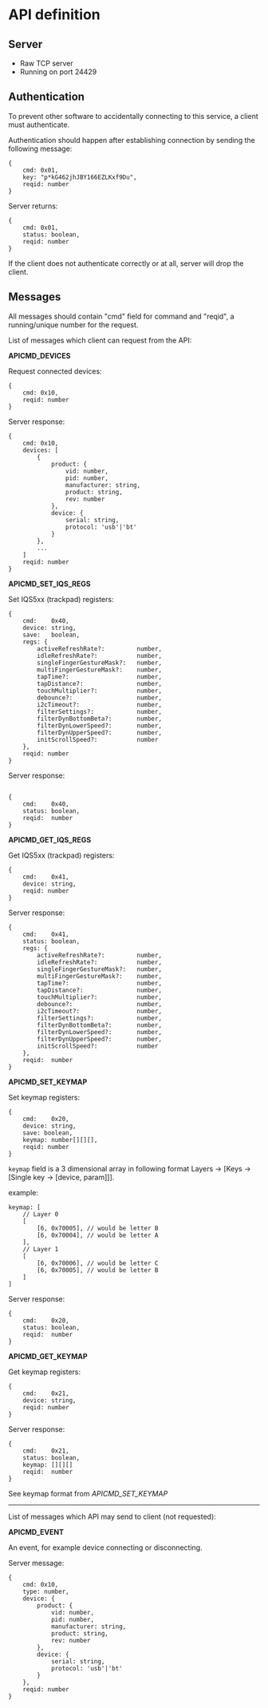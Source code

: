 # API definition

## Server

* Raw TCP server
* Running on port 24429

## Authentication

To prevent other software to accidentally connecting to this service, a client must authenticate.

Authentication should happen after establishing connection by sending the following message:

```
{
    cmd: 0x01,
    key: "p*kG462jhJBY166EZLKxf9Du",
    reqid: number
}
```
Server returns:
```
{
    cmd: 0x01,
    status: boolean,
    reqid: number
}
```
If the client does not authenticate correctly or at all, server will drop the client.

## Messages

All messages should contain "cmd" field for command and "reqid", a running/unique number for the request.

List of messages which client can request from the API:

**APICMD_DEVICES**

Request connected devices:
```
{
    cmd: 0x10,
    reqid: number
}
```
Server response:
```
{
    cmd: 0x10,
    devices: [
        {
            product: {
                vid: number,
                pid: number,
                manufacturer: string,
                product: string,
                rev: number
            },
            device: {
                serial: string,
                protocol: 'usb'|'bt'
            }
        },
        ...
    ]
    reqid: number
}
```

**APICMD_SET_IQS_REGS**

Set IQS5xx (trackpad) registers:
```
{
    cmd:    0x40,
    device: string,
    save:   boolean,
    regs: {
        activeRefreshRate?:         number,
        idleRefreshRate?:           number,
        singleFingerGestureMask?:   number,
        multiFingerGestureMask?:    number,
        tapTime?:                   number,
        tapDistance?:               number,
        touchMultiplier?:           number,
        debounce?:                  number,
        i2cTimeout?:                number,
        filterSettings?:            number,
        filterDynBottomBeta?:       number,
        filterDynLowerSpeed?:       number,
        filterDynUpperSpeed?:       number,
        initScrollSpeed?:           number
    },
    reqid: number
}

```
Server response:
```

{
    cmd:    0x40,
    status: boolean,
    reqid:  number
}
```

**APICMD_GET_IQS_REGS**

Get IQS5xx (trackpad) registers:
```
{
    cmd:    0x41,
    device: string,
    reqid: number
}
```
Server response:
```
{
    cmd:    0x41,
    status: boolean,
    regs: {
        activeRefreshRate?:         number,
        idleRefreshRate?:           number,
        singleFingerGestureMask?:   number,
        multiFingerGestureMask?:    number,
        tapTime?:                   number,
        tapDistance?:               number,
        touchMultiplier?:           number,
        debounce?:                  number,
        i2cTimeout?:                number,
        filterSettings?:            number,
        filterDynBottomBeta?:       number,
        filterDynLowerSpeed?:       number,
        filterDynUpperSpeed?:       number,
        initScrollSpeed?:           number
    },
    reqid:  number
}
```

**APICMD_SET_KEYMAP**

Set keymap registers:
```
{
    cmd:    0x20,
    device: string,
    save: boolean,
    keymap: number[][][],
    reqid: number
}
```
`keymap` field is a 3 dimensional array in following format Layers -> \[Keys -> \[Single key -> \[device, param\]\]\].

example: 
```
keymap: [
    // Layer 0
    [
        [6, 0x70005], // would be letter B
        [6, 0x70004], // would be letter A
    ],
    // Layer 1
    [
        [6, 0x70006], // would be letter C
        [6, 0x70005], // would be letter B
    ]
]
```

Server response:
```
{
    cmd:    0x20,
    status: boolean,
    reqid:  number
}
```

**APICMD_GET_KEYMAP**

Get keymap registers:
```
{
    cmd:    0x21,
    device: string,
    reqid: number
}
```

Server response:
```
{
    cmd:    0x21,
    status: boolean,
    keymap: [][][]
    reqid:  number
}
```

See keymap format from *APICMD_SET_KEYMAP*


---

List of messages which API may send to client (not requested):

**APICMD_EVENT**

An event, for example device connecting or disconnecting. 

Server message:
```
{
    cmd: 0x10,
    type: number,
    device: {
        product: {
            vid: number,
            pid: number,
            manufacturer: string,
            product: string,
            rev: number
        },
        device: {
            serial: string,
            protocol: 'usb'|'bt'
        }
    },
    reqid: number
}
```
